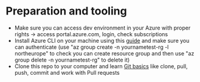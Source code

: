 # Preparation and tooling
- Make sure you can access dev environment in your Azure with proper rights -> access portal.azure.com, login, check subscriptions
- Install Azure CLI on your machine using this [guide](https://docs.microsoft.com/en-us/cli/azure/install-azure-cli) and make sure you can authenticate (use "az group create -n yournametest-rg -l northeurope" to check you can create resource group and then use "az group delete -n yournametest-rg" to delete it)
- Clone this repo to your computer and learn [Git basics](https://docs.microsoft.com/en-us/azure/devops/repos/git/gitworkflow?view=azure-devops) like clone, pull, push, commit and work with Pull requests